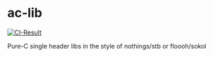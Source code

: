 # ac-lib

[![CI-Result](https://dl.circleci.com/status-badge/img/circleci/Wk7txcyFkos25ZV551wJn6/VeE86sEUtXhc2xSN8AyBN7/tree/main.svg?style=svg&circle-token=b85d2d8152a12ed0d066365c54ce0ba012bd0f9b)](https://app.circleci.com/pipelines/circleci/Wk7txcyFkos25ZV551wJn6/VeE86sEUtXhc2xSN8AyBN7?branch=main)

Pure-C single header libs in the style of nothings/stb or floooh/sokol
